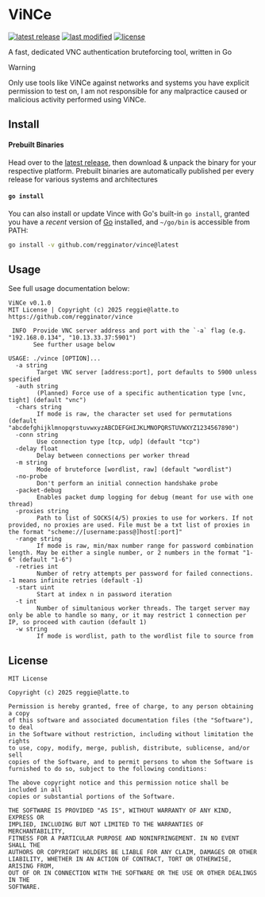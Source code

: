[link/repo]: https://github.com/regginator/vince
[link/releases]: https://github.com/regginator/vince/releases
[link/latest-release]: https://github.com/regginator/vince/releases/latest
[link/commits]: https://github.com/regginator/vince/commits

[badge/latest-release]: https://img.shields.io/github/v/release/regginator/vince?label=latest%20release
[badge/last-modified]: https://img.shields.io/github/last-commit/regginator/vince?label=last%20modifed
[badge/license]: https://img.shields.io/github/license/regginator/vince?label=license

# ViNCe

[![latest release][badge/latest-release]][link/releases] [![last modified][badge/last-modified]][link/commits] [![license][badge/license]](LICENSE)

A fast, dedicated VNC authentication bruteforcing tool, written in Go

> [!WARNING]
> Only use tools like ViNCe against networks and systems you have explicit permission to test on, I am not responsible for any malpractice caused or malicious activity performed using ViNCe.

## Install

#### **Prebuilt Binaries**

Head over to the [latest release][link/latest-release], then download & unpack the binary for your respective platform. Prebuilt binaries are automatically published per every release for various systems and architectures

#### **`go install`**

You can also install or update Vince with Go's built-in `go install`, granted you have a *recent* version of [Go](https://go.dev) installed, and `~/go/bin` is accessible from PATH:

```sh
go install -v github.com/regginator/vince@latest
```

## Usage

See full usage documentation below:

```
ViNCe v0.1.0
MIT License | Copyright (c) 2025 reggie@latte.to
https://github.com/regginator/vince

 INFO  Provide VNC server address and port with the `-a` flag (e.g. "192.168.0.134", "10.13.33.37:5901")
       See further usage below

USAGE: ./vince [OPTION]...
  -a string
    	Target VNC server [address:port], port defaults to 5900 unless specified
  -auth string
    	(Planned) Force use of a specific authentication type [vnc, tight] (default "vnc")
  -chars string
    	If mode is raw, the character set used for permutations (default "abcdefghijklmnopqrstuvwxyzABCDEFGHIJKLMNOPQRSTUVWXYZ1234567890")
  -conn string
    	Use connection type [tcp, udp] (default "tcp")
  -delay float
    	Delay between connections per worker thread
  -m string
    	Mode of bruteforce [wordlist, raw] (default "wordlist")
  -no-probe
    	Don't perform an initial connection handshake probe
  -packet-debug
    	Enables packet dump logging for debug (meant for use with one thread)
  -proxies string
    	Path to list of SOCKS(4/5) proxies to use for workers. If not provided, no proxies are used. File must be a txt list of proxies in the format "scheme://[username:pass@]host[:port]"
  -range string
    	If mode is raw, min/max number range for password combination length. May be either a single number, or 2 numbers in the format "1-6" (default "1-6")
  -retries int
    	Number of retry attempts per password for failed connections. -1 means infinite retries (default -1)
  -start uint
    	Start at index n in password iteration
  -t int
    	Number of simultanious worker threads. The target server may only be able to handle so many, or it may restrict 1 connection per IP, so proceed with caution (default 1)
  -w string
    	If mode is wordlist, path to the wordlist file to source from
```

## License

```
MIT License

Copyright (c) 2025 reggie@latte.to

Permission is hereby granted, free of charge, to any person obtaining a copy
of this software and associated documentation files (the "Software"), to deal
in the Software without restriction, including without limitation the rights
to use, copy, modify, merge, publish, distribute, sublicense, and/or sell
copies of the Software, and to permit persons to whom the Software is
furnished to do so, subject to the following conditions:

The above copyright notice and this permission notice shall be included in all
copies or substantial portions of the Software.

THE SOFTWARE IS PROVIDED "AS IS", WITHOUT WARRANTY OF ANY KIND, EXPRESS OR
IMPLIED, INCLUDING BUT NOT LIMITED TO THE WARRANTIES OF MERCHANTABILITY,
FITNESS FOR A PARTICULAR PURPOSE AND NONINFRINGEMENT. IN NO EVENT SHALL THE
AUTHORS OR COPYRIGHT HOLDERS BE LIABLE FOR ANY CLAIM, DAMAGES OR OTHER
LIABILITY, WHETHER IN AN ACTION OF CONTRACT, TORT OR OTHERWISE, ARISING FROM,
OUT OF OR IN CONNECTION WITH THE SOFTWARE OR THE USE OR OTHER DEALINGS IN THE
SOFTWARE.
```
